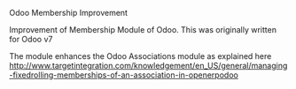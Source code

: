 Odoo Membership Improvement

Improvement of Membership Module of Odoo. This was originally written for Odoo v7

The module enhances the Odoo Associations module as explained here http://www.targetintegration.com/knowledgement/en_US/general/managing-fixedrolling-memberships-of-an-association-in-openerpodoo 
